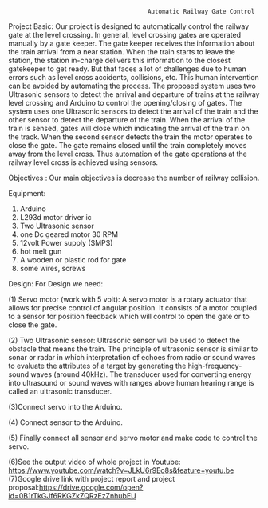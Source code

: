                                            Automatic Railway Gate Control
                                           
Project Basic:
Our project is designed to automatically control the railway gate at the level crossing. 
In general, level crossing gates are operated manually by a gate keeper. The gate keeper receives the information about the train arrival from a near station. When the train starts to leave the station, the station in-charge delivers this information to the closest gatekeeper to get ready. 
But that faces a lot of challenges due to human errors such as level cross accidents, collisions, etc.  This human intervention can be avoided by automating the process.
The proposed system uses two Ultrasonic sensors to detect the arrival and departure of trains at the railway level crossing and Arduino to control the opening/closing of gates. The system uses one Ultrasonic sensors to detect the arrival of the train and the other sensor to detect the departure of the train. When the arrival of the train is sensed, gates will close which indicating the arrival of the train on the track. When the second sensor detects the train the motor operates to close the gate. The gate remains closed until the train completely moves away from the level cross. Thus automation of the gate operations at the railway level cross is achieved using sensors.


Objectives :
Our main objectives is decrease the number of railway collision.

Equipment:
1. Arduino
2. L293d motor driver ic
3. Two Ultrasonic sensor
4. one Dc geared motor 30 RPM
5. 12volt Power supply (SMPS)
6. hot melt gun
7. A wooden or plastic rod for gate 
8. some wires, screws 

Design:
 For Design we need:
 
(1)	Servo motor (work with 5 volt): A servo motor is a rotary actuator that allows for precise control of angular position.
It consists of a motor coupled to a sensor for position feedback which will control to open the gate or to close the gate.

 
(2) Two Ultrasonic sensor:
Ultrasonic sensor will be used to detect the obstacle that means the train. The principle of ultrasonic sensor is similar to sonar or radar in which  interpretation of echoes from radio or sound waves to evaluate the attributes of a target by generating the high-frequency-sound waves (around 40kHz). The transducer used for converting energy into ultrasound or sound waves with ranges above human hearing range is called an ultrasonic transducer.
 
(3)Connect servo into the Arduino.
 
(4) Connect sensor to the Arduino.
 

(5) Finally connect all sensor and servo motor and make code to control the servo. 

(6)See the output video of whole project in Youtube: https://www.youtube.com/watch?v=JLkU6r9Eo8s&feature=youtu.be
(7)Google drive link with project report and project proposal:https://drive.google.com/open?id=0B1rTkGJf6RKGZkZQRzEzZnhubEU
